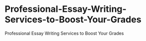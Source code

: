 # Professional-Essay-Writing-Services-to-Boost-Your-Grades
Professional Essay Writing Services to Boost Your Grades

